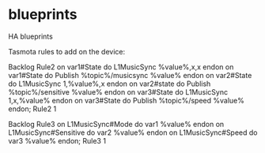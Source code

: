 # blueprints
HA blueprints

Tasmota rules to add on the device:

Backlog Rule2 on var1#State do L1MusicSync %value%,x,x endon on var1#State do Publish %topic%/musicsync %value% endon on var2#State do L1MusicSync 1,%value%,x endon on var2#state do Publish %topic%/sensitive %value% endon on var3#State do L1MusicSync 1,x,%value% endon on var3#State do Publish %topic%/speed %value% endon; Rule2 1

Backlog Rule3 on L1MusicSync#Mode do var1 %value% endon on L1MusicSync#Sensitive do var2 %value% endon on L1MusicSync#Speed do var3 %value% endon; Rule3 1

